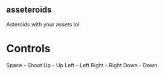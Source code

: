 asseteroids
----

Asteroids with your assets lol

# Controls

Space   - Shoot
Up      - Up
Left    - Left
Right   - Right
Down    - Down
